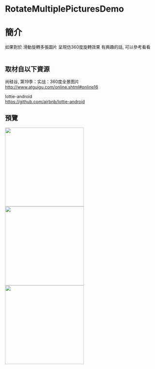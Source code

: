 # RotateMultiplePicturesDemo

簡介
==================================
如果對於 滑動旋轉多張圖片 呈現仿360度旋轉效果 有興趣的話, 可以參考看看                                   

取材自以下資源
--------
尚硅谷, 第19季：实战：360度全景图片                                   
http://www.atguigu.com/online.shtml#online16

lottie-android          
https://github.com/airbnb/lottie-android
                              
預覽
--------
<p align="left">
  <img src="https://i.imgur.com/BhCs4qA.png" width="260"/>
  <img src="https://i.imgur.com/nLXVO12.png" width="260"/>
  <img src="https://i.imgur.com/zw2H6Ab.png" width="260"/>
</p>                                 


# 


# 

